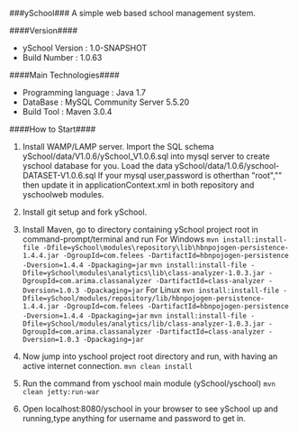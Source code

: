 ###ySchool###
A simple web based school management system.

####Version####

* ySchool Version : 1.0-SNAPSHOT
* Build Number   : 1.0.63

####Main Technologies####

* Programming language    : Java 1.7
* DataBase                : MySQL Community Server 5.5.20
* Build Tool              : Maven 3.0.4


####How to Start####

1. Install WAMP/LAMP server.
   Import the SQL schema ySchool/data/V1.0.6/ySchool_V1.0.6.sql into mysql server to create yschool database for you.
   Load the data ySchool/data/1.0.6/yschool-DATASET-V1.0.6.sql
   If your mysql user,password is otherthan "root","" then update it in applicationContext.xml in both repository and yschoolweb modules. 

2. Install git setup and fork ySchool.

3. Install Maven, go to directory containing ySchool project root in command-prompt/terminal and run
    For Windows
   ```mvn install:install-file -Dfile=ySchool\modules\repository\lib\hbnpojogen-persistence-1.4.4.jar -DgroupId=com.felees -DartifactId=hbnpojogen-persistence -Dversion=1.4.4 -Dpackaging=jar```
   ```mvn install:install-file -Dfile=ySchool\modules\analytics\lib\class-analyzer-1.0.3.jar -DgroupId=com.arima.classanalyzer -DartifactId=class-analyzer -Dversion=1.0.3 -Dpackaging=jar```
    For Linux
    ```mvn install:install-file -Dfile=ySchool/modules/repository/lib/hbnpojogen-persistence-1.4.4.jar -DgroupId=com.felees -DartifactId=hbnpojogen-persistence -Dversion=1.4.4 -Dpackaging=jar```
    ```mvn install:install-file -Dfile=ySchool/modules/analytics/lib/class-analyzer-1.0.3.jar -DgroupId=com.arima.classanalyzer -DartifactId=class-analyzer -Dversion=1.0.3 -Dpackaging=jar```

4. Now jump into yschool project root directory and run, with having an active internet connection.
   ```mvn clean install```

5. Run the command from yschool main module (ySchool/yschool)
   ```mvn clean jetty:run-war```

6. Open localhost:8080/yschool in your browser to see ySchool up and running,type anything for username and password to get in.
